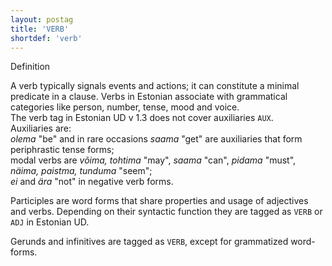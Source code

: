 ```yaml
---
layout: postag
title: 'VERB'
shortdef: 'verb'
---
```

Definition

A verb typically signals events and actions; it can constitute a minimal predicate in a clause.
Verbs in Estonian associate with grammatical categories like person, number, tense, mood and voice.<br/>
The verb tag in Estonian UD v 1.3 does not cover auxiliaries <code>AUX</code>.<br/>
Auxiliaries are:<br/>
<i>olema</i> "be" and in rare occasions <i>saama</i> "get" are auxiliaries that form periphrastic tense forms;<br/>
modal verbs are <i>võima, tohtima</i> "may", <i>saama</i> "can", <i>pidama</i> "must", <i>näima, paistma, tunduma</i> "seem";<br/>
<i>ei</i> and <i>ära</i> "not" in negative verb forms.<br/>

Participles are word forms that share properties and usage of adjectives and verbs. Depending on their syntactic function they are tagged as <code>VERB</code> or <code>ADJ</code> in Estonian UD.<br/>

Gerunds and infinitives are tagged as <code>VERB</code>, except for grammatized word-forms.


<!-- Interlanguage links updated Út 9. května 2023, 20:03:29 CEST -->
